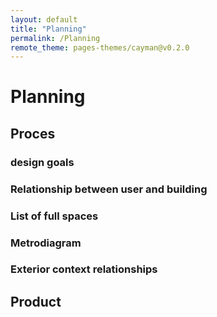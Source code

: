```yaml
---
layout: default
title: "Planning"
permalink: /Planning
remote_theme: pages-themes/cayman@v0.2.0
---
```



# Planning 
## Proces 

### design goals

### Relationship between user and building

### List of full spaces 

### Metrodiagram 

### Exterior context relationships

## Product 



